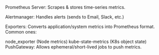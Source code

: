 Prometheus Server: Scrapes & stores time-series metrics.

Alertmanager: Handles alerts (sends to Email, Slack, etc.)

Exporters: Converts application/system metrics into Prometheus format. Common ones:

node_exporter (Node metrics)
kube-state-metrics (K8s object state)
PushGateway: Allows ephemeral/short-lived jobs to push metrics.



